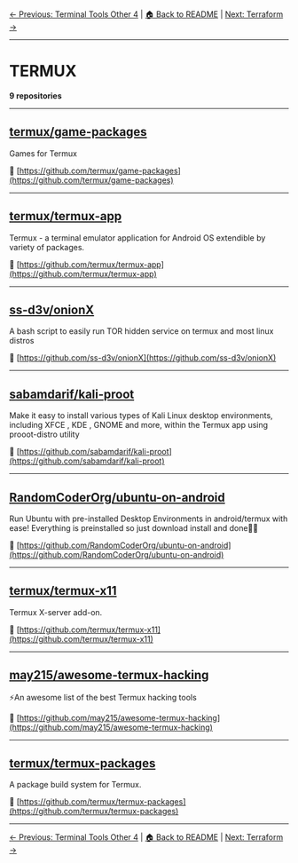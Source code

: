 [← Previous: Terminal Tools Other 4](terminal-tools-other-4.txt) | [🏠 Back to README](../README.md) | [Next: Terraform →](terraform.txt)

---

# TERMUX

**9 repositories**

---

## [termux/game-packages](https://github.com/termux/game-packages)

Games for Termux

🔗 [https://github.com/termux/game-packages](https://github.com/termux/game-packages)

---

## [termux/termux-app](https://github.com/termux/termux-app)

Termux - a terminal emulator application for Android OS extendible by variety of packages.

🔗 [https://github.com/termux/termux-app](https://github.com/termux/termux-app)

---

## [ss-d3v/onionX](https://github.com/ss-d3v/onionX)

A bash script to easily run TOR hidden service on termux and most linux distros

🔗 [https://github.com/ss-d3v/onionX](https://github.com/ss-d3v/onionX)

---

## [sabamdarif/kali-proot](https://github.com/sabamdarif/kali-proot)

Make it easy to install various types of Kali Linux desktop environments, including XFCE , KDE , GNOME and more, within the Termux app using prooot-distro utility

🔗 [https://github.com/sabamdarif/kali-proot](https://github.com/sabamdarif/kali-proot)

---

## [RandomCoderOrg/ubuntu-on-android](https://github.com/RandomCoderOrg/ubuntu-on-android)

Run Ubuntu with pre-installed Desktop Environments in android/termux with ease! Everything is preinstalled so just download install and done🚀🚀

🔗 [https://github.com/RandomCoderOrg/ubuntu-on-android](https://github.com/RandomCoderOrg/ubuntu-on-android)

---

## [termux/termux-x11](https://github.com/termux/termux-x11)

Termux X-server add-on.

🔗 [https://github.com/termux/termux-x11](https://github.com/termux/termux-x11)

---

## [may215/awesome-termux-hacking](https://github.com/may215/awesome-termux-hacking)

⚡️An awesome list of the best Termux hacking tools

🔗 [https://github.com/may215/awesome-termux-hacking](https://github.com/may215/awesome-termux-hacking)

---

## [termux/termux-packages](https://github.com/termux/termux-packages)

A package build system for Termux.

🔗 [https://github.com/termux/termux-packages](https://github.com/termux/termux-packages)

---


[← Previous: Terminal Tools Other 4](terminal-tools-other-4.txt) | [🏠 Back to README](../README.md) | [Next: Terraform →](terraform.txt)
